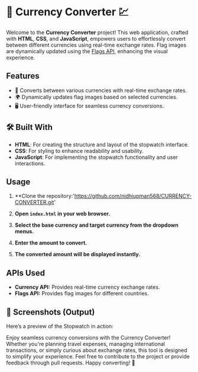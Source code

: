 

# 💱 Currency Converter 💹

Welcome to the **Currency Converter** project! This web application, crafted with **HTML**, **CSS**, and **JavaScript**, empowers users to effortlessly convert between different currencies using real-time exchange rates. Flag images are dynamically updated using the [Flags API](https://flagsapi.com/), enhancing the visual experience.



## Features

- 🔄 Converts between various currencies with real-time exchange rates.
- 🌍 Dynamically updates flag images based on selected currencies.
- 🖥️ User-friendly interface for seamless currency conversions.

 ## 🛠️ Built With

- **HTML**: For creating the structure and layout of the stopwatch interface.
- **CSS**: For styling to enhance readability and usability.
- **JavaScript**: For implementing the stopwatch functionality and user interactions.

## Usage

1. **Clone the repository:'https://github.com/nidhiupman568/CURRENCY-CONVERTER.git'

  

2. **Open `index.html` in your web browser.**

3. **Select the base currency and target currency from the dropdown menus.**

4. **Enter the amount to convert.**

5. **The converted amount will be displayed instantly.**

## APIs Used

- **Currency API:** Provides real-time currency exchange rates.
- **Flags API:** Provides flag images for different countries.

## 📸 Screenshots (Output)

Here’s a preview of the Stopwatch in action:



Enjoy seamless currency conversions with the Currency Converter! Whether you're planning travel expenses, managing international transactions, or simply curious about exchange rates, this tool is designed to simplify your experience. Feel free to contribute to the project or provide feedback through pull requests. Happy converting! 🌟

